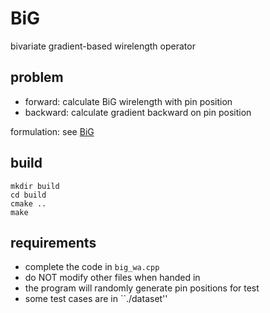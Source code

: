 # BiG

bivariate gradient-based wirelength operator

## problem

- forward: calculate BiG wirelength with pin position
- backward: calculate gradient backward on pin position

formulation: see [BiG](https://ieeexplore.ieee.org/abstract/document/8806973)

## build

```
mkdir build
cd build 
cmake .. 
make
```

## requirements 

- complete the code in ``big_wa.cpp``
- do NOT modify other files when handed in
- the program will randomly generate pin positions for test
- some test cases are in ``./dataset''
